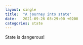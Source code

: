```yaml
---
layout: single
title:  "A journey into state"
date:   2021-09-26 03:29:00 +0200
categories: state
---
```

State is dangerous!
